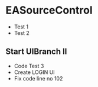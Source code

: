 # EASourceControl
- Test 1
- Test 2

## Start UIBranch II
- Code Test 3
- Create LOGIN UI
- Fix code line no 102
